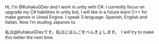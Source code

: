 Hi, I’m @KuhakuGDev and I work in unity with C#. I currently focus on upgrade my C# habilities in unity but, I will like in a future learn C++ for make games in Uneal Engine.
I speak 3 lenguage: Spanish, English and Italian. Now I’m studing Japanes to.

私は@KuhakuGDevです。私はにほんごをべんきょします。　I will try to make this better the next time.


<!---
KuhakuGDev/KuhakuGDev is a ✨ special ✨ repository because its `README.md` (this file) appears on your GitHub profile.
You can click the Preview link to take a look at your changes.
--->
